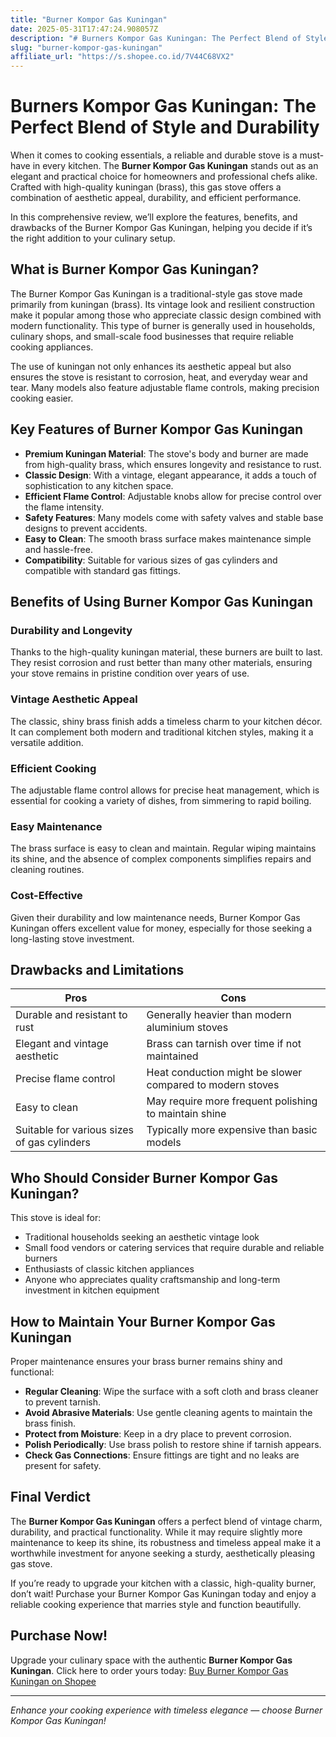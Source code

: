 ```yaml
---
title: "Burner Kompor Gas Kuningan"
date: 2025-05-31T17:47:24.908057Z
description: "# Burners Kompor Gas Kuningan: The Perfect Blend of Style and Durability..."
slug: "burner-kompor-gas-kuningan"
affiliate_url: "https://s.shopee.co.id/7V44C68VX2"
---
```

# Burners Kompor Gas Kuningan: The Perfect Blend of Style and Durability

When it comes to cooking essentials, a reliable and durable stove is a must-have in every kitchen. The **Burner Kompor Gas Kuningan** stands out as an elegant and practical choice for homeowners and professional chefs alike. Crafted with high-quality kuningan (brass), this gas stove offers a combination of aesthetic appeal, durability, and efficient performance.

In this comprehensive review, we’ll explore the features, benefits, and drawbacks of the Burner Kompor Gas Kuningan, helping you decide if it’s the right addition to your culinary setup.

## What is Burner Kompor Gas Kuningan?

The Burner Kompor Gas Kuningan is a traditional-style gas stove made primarily from kuningan (brass). Its vintage look and resilient construction make it popular among those who appreciate classic design combined with modern functionality. This type of burner is generally used in households, culinary shops, and small-scale food businesses that require reliable cooking appliances.

The use of kuningan not only enhances its aesthetic appeal but also ensures the stove is resistant to corrosion, heat, and everyday wear and tear. Many models also feature adjustable flame controls, making precision cooking easier.

## Key Features of Burner Kompor Gas Kuningan

- **Premium Kuningan Material**: The stove's body and burner are made from high-quality brass, which ensures longevity and resistance to rust.
- **Classic Design**: With a vintage, elegant appearance, it adds a touch of sophistication to any kitchen space.
- **Efficient Flame Control**: Adjustable knobs allow for precise control over the flame intensity.
- **Safety Features**: Many models come with safety valves and stable base designs to prevent accidents.
- **Easy to Clean**: The smooth brass surface makes maintenance simple and hassle-free.
- **Compatibility**: Suitable for various sizes of gas cylinders and compatible with standard gas fittings.

## Benefits of Using Burner Kompor Gas Kuningan

### Durability and Longevity

Thanks to the high-quality kuningan material, these burners are built to last. They resist corrosion and rust better than many other materials, ensuring your stove remains in pristine condition over years of use.

### Vintage Aesthetic Appeal

The classic, shiny brass finish adds a timeless charm to your kitchen décor. It can complement both modern and traditional kitchen styles, making it a versatile addition.

### Efficient Cooking

The adjustable flame control allows for precise heat management, which is essential for cooking a variety of dishes, from simmering to rapid boiling.

### Easy Maintenance

The brass surface is easy to clean and maintain. Regular wiping maintains its shine, and the absence of complex components simplifies repairs and cleaning routines.

### Cost-Effective

Given their durability and low maintenance needs, Burner Kompor Gas Kuningan offers excellent value for money, especially for those seeking a long-lasting stove investment.

## Drawbacks and Limitations

| Pros | Cons |
| --- | --- |
| Durable and resistant to rust | Generally heavier than modern aluminium stoves |
| Elegant and vintage aesthetic | Brass can tarnish over time if not maintained |
| Precise flame control | Heat conduction might be slower compared to modern stoves |
| Easy to clean | May require more frequent polishing to maintain shine |
| Suitable for various sizes of gas cylinders | Typically more expensive than basic models |

## Who Should Consider Burner Kompor Gas Kuningan?

This stove is ideal for:

- Traditional households seeking an aesthetic vintage look
- Small food vendors or catering services that require durable and reliable burners
- Enthusiasts of classic kitchen appliances
- Anyone who appreciates quality craftsmanship and long-term investment in kitchen equipment

## How to Maintain Your Burner Kompor Gas Kuningan

Proper maintenance ensures your brass burner remains shiny and functional:

- **Regular Cleaning**: Wipe the surface with a soft cloth and brass cleaner to prevent tarnish.
- **Avoid Abrasive Materials**: Use gentle cleaning agents to maintain the brass finish.
- **Protect from Moisture**: Keep in a dry place to prevent corrosion.
- **Polish Periodically**: Use brass polish to restore shine if tarnish appears.
- **Check Gas Connections**: Ensure fittings are tight and no leaks are present for safety.

## Final Verdict

The **Burner Kompor Gas Kuningan** offers a perfect blend of vintage charm, durability, and practical functionality. While it may require slightly more maintenance to keep its shine, its robustness and timeless appeal make it a worthwhile investment for anyone seeking a sturdy, aesthetically pleasing gas stove.

If you’re ready to upgrade your kitchen with a classic, high-quality burner, don’t wait! Purchase your Burner Kompor Gas Kuningan today and enjoy a reliable cooking experience that marries style and function beautifully.

## Purchase Now!

Upgrade your culinary space with the authentic **Burner Kompor Gas Kuningan**. Click here to order yours today: [Buy Burner Kompor Gas Kuningan on Shopee](https://s.shopee.co.id/7V44C68VX2)

---

*Enhance your cooking experience with timeless elegance — choose Burner Kompor Gas Kuningan!*